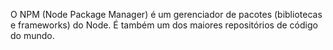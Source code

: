 O NPM (Node Package Manager) é um gerenciador de pacotes (bibliotecas e frameworks) do Node. É também um dos maiores repositórios de código do mundo. 